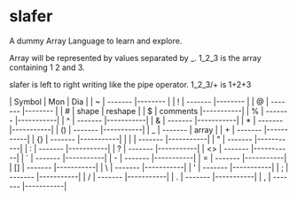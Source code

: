 # slafer
A dummy Array Language to learn and explore.


Array will be represented by values separated by _.
1_2_3 is the array containing 1 2 and 3.

slafer is left to right writing like the pipe operator.
1_2_3/+ is 1+2+3

| Symbol |   Mon    |   Dia     |
|  ~     | -------  |--------   |
|  !     | -------  |--------   |
|  @     | -------  |--------   |
|  #     | shape    | reshape   |
|  $     | comments |-----------|
|  %     | -------  |-----------|
|  ^     | -------  |-----------|
|  &     | -------  |-----------|
|  *     | -------  |-----------|
| ()     | -------  |-----------|
|  _     | -------  | array     |
|  +     | -------  |-----------|
|  {}    | -------  |-----------|
|  |     | -------  |-----------|
|  "     | -------  |-----------|
|  :     | -------  |-----------|
|  ?     | -------  |-----------|
|  <>    | -------  |-----------|
|  `     | -------  |-----------|
|  -     | -------  |-----------|
|  =     | -------  |-----------|
|  []    | -------  |-----------|
|  \     | -------  |-----------|
|  '     | -------  |-----------|
|  ;     | -------  |-----------|
|  /     | -------  |-----------|
|  .     | -------  |-----------|
|  ,     | -------  |-----------|
